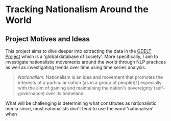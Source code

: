 # Tracking Nationalism Around the World

## Project Motives and Ideas

This project aims to dive deeper into extracting the data in the [GDELT Project](https://www.gdeltproject.org/) which is a 'global database of society'.  More specifically, I aim to investigate nationalistic movements around the world through NLP practices as well as investigating trends over time using time series analysis.  

> *Nationalism*:  Nationalism is an idea and movement that promotes the interests of a particular nation (as in a group of people)[1] especially with the aim of gaining and maintaining the nation's sovereignty (self-governance) over its homeland.

What will be challenging is determining what constitutes as nationalistic media since, most nationalists don't tend to use the word 'nationalism' when 
